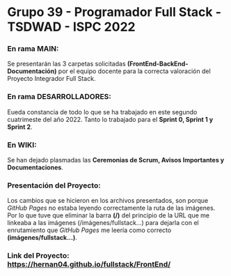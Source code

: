 # Grupo 39 - Programador Full Stack - TSDWAD - ISPC 2022

### En rama MAIN:
Se presentarán las 3 carpetas solicitadas **(FrontEnd-BackEnd-Documentación)** por el equipo docente para la correcta valoración del Proyecto Integrador Full Stack.

### En rama DESARROLLADORES:
Eueda constancia de todo lo que se ha trabajado en este segundo cuatrimeste del año 2022. Tanto lo trabajado para el **Sprint 0, Sprint 1 y Sprint 2**.

### En WIKI:
Se han dejado plasmadas las **Ceremonias de Scrum, Avisos Importantes y Documentaciones**.

### Presentación del Proyecto:
Los cambios que se hicieron en los archivos presentados, son porque _GitHub Pages_ no estaba leyendo correctamente la ruta de las imágenes.
Por lo que tuve que eliminar la barra **(/)** del principio de la URL que me linkeaba a las imágenes (/imágenes/fullstack...) para dejarla con el enrutamiento que _GitHub Pages_ me leería como correcto **(imágenes/fullstack...)**.

### Link del Proyecto: https://hernan04.github.io/fullstack/FrontEnd/
